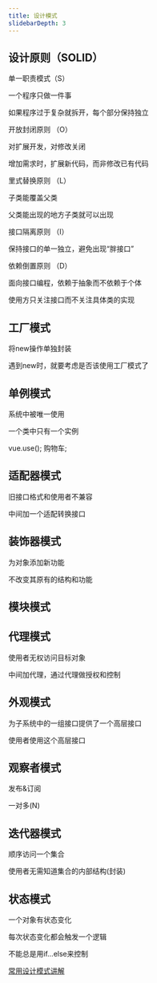 ```yaml
---
title: 设计模式
slidebarDepth: 3
---
```


## 设计原则（SOLID）

单一职责模式（S）

一个程序只做一件事

如果程序过于复杂就拆开，每个部分保持独立

开放封闭原则 （O）

对扩展开发，对修改关闭

增加需求时，扩展新代码，而非修改已有代码

里式替换原则 （L）

子类能覆盖父类

父类能出现的地方子类就可以出现

接口隔离原则 （I）

保持接口的单一独立，避免出现“胖接口”

依赖倒置原则 （D）

面向接口编程，依赖于抽象而不依赖于个体

使用方只关注接口而不关注具体类的实现

## 工厂模式

将new操作单独封装

遇到new时，就要考虑是否该使用工厂模式了

## 单例模式

系统中被唯一使用

一个类中只有一个实例

vue.use(); 购物车;

## 适配器模式

旧接口格式和使用者不兼容

中间加一个适配转换接口

## 装饰器模式

为对象添加新功能

不改变其原有的结构和功能

## 模块模式

## 代理模式

使用者无权访问目标对象

中间加代理，通过代理做授权和控制

## 外观模式

为子系统中的一组接口提供了一个高层接口

使用者使用这个高层接口

## 观察者模式

发布&订阅

一对多(N)

## 迭代器模式

顺序访问一个集合

使用者无需知道集合的内部结构(封装)

## 状态模式

一个对象有状态变化

每次状态变化都会触发一个逻辑

不能总是用if...else来控制

[常用设计模式讲解](https://juejin.im/post/5c1d1f04e51d4544d544b600)